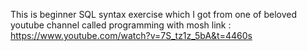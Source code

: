 This is beginner SQL syntax exercise  which I got from one of beloved youtube channel called programming with mosh
link : https://www.youtube.com/watch?v=7S_tz1z_5bA&t=4460s 
